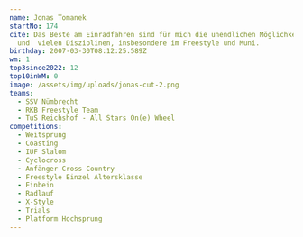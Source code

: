 ```yaml
---
name: Jonas Tomanek
startNo: 174
cite: Das Beste am Einradfahren sind für mich die unendlichen Möglichkeiten
  und  vielen Disziplinen, insbesondere im Freestyle und Muni.
birthday: 2007-03-30T08:12:25.589Z
wm: 1
top3since2022: 12
top10inWM: 0
image: /assets/img/uploads/jonas-cut-2.png
teams:
  - SSV Nümbrecht
  - RKB Freestyle Team
  - TuS Reichshof - All Stars On(e) Wheel
competitions:
  - Weitsprung
  - Coasting
  - IUF Slalom
  - Cyclocross
  - Anfänger Cross Country
  - Freestyle Einzel Altersklasse
  - Einbein
  - Radlauf
  - X-Style
  - Trials
  - Platform Hochsprung
---
```

